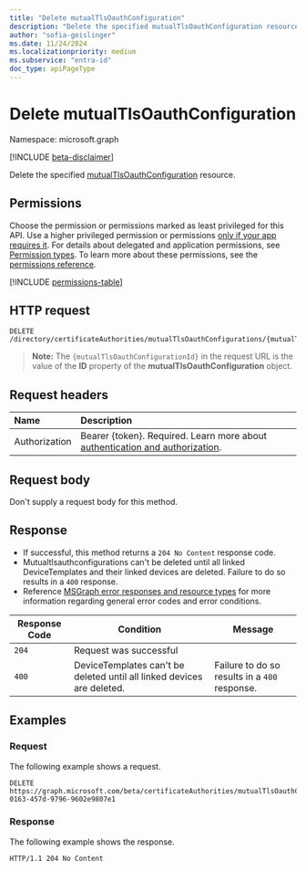 ```yaml
---
title: "Delete mutualTlsOauthConfiguration"
description: "Delete the specified mutualTlsOauthConfiguration resource."
author: "sofia-geislinger"
ms.date: 11/24/2024
ms.localizationpriority: medium
ms.subservice: "entra-id"
doc_type: apiPageType
---
```


# Delete mutualTlsOauthConfiguration

Namespace: microsoft.graph

[!INCLUDE [beta-disclaimer](../../includes/beta-disclaimer.md)]

Delete the specified [mutualTlsOauthConfiguration](../resources/mutualtlsoauthconfiguration.md) resource.

## Permissions

Choose the permission or permissions marked as least privileged for this API. Use a higher privileged permission or permissions [only if your app requires it](/graph/permissions-overview#best-practices-for-using-microsoft-graph-permissions). For details about delegated and application permissions, see [Permission types](/graph/permissions-overview#permission-types). To learn more about these permissions, see the [permissions reference](/graph/permissions-reference).

<!-- {
  "blockType": "permissions",
  "name": "certificateauthoritypath-delete-mutualtlsoauthconfigurations-permissions"
}
-->
[!INCLUDE [permissions-table](../includes/permissions/certificateauthoritypath-delete-mutualtlsoauthconfigurations-permissions.md)]

## HTTP request

<!-- {
  "blockType": "ignored"
}
-->
``` http
DELETE /directory/certificateAuthorities/mutualTlsOauthConfigurations/{mutualTlsOauthConfigurationId}
```
> **Note:** The `{mutualTlsOauthConfigurationId}` in the request URL is the value of the **ID** property of the **mutualTlsOauthConfiguration** object.

## Request headers

|Name|Description|
|:---|:---|
|Authorization|Bearer {token}. Required. Learn more about [authentication and authorization](/graph/auth/auth-concepts).|

## Request body

Don't supply a request body for this method.

## Response

- If successful, this method returns a `204 No Content` response code.
- Mutualtlsauthconfigurations can't be deleted until all linked DeviceTemplates and their linked devices are deleted. Failure to do so results in a `400` response.
- Reference [MSGraph error responses and resource types](/graph/errors) for more information regarding general error codes and error conditions.

|Response Code|Condition|Message|
|-|-|-|
|`204` | Request was successful ||
|`400` | DeviceTemplates can't be deleted until all linked devices are deleted. | Failure to do so results in a `400` response. |

## Examples

### Request

The following example shows a request.
<!-- {
  "blockType": "request",
  "name": "delete_mutualtlsoauthconfiguration"
}
-->
``` http
DELETE https://graph.microsoft.com/beta/certificateAuthorities/mutualTlsOauthConfigurations/2d62b12a-0163-457d-9796-9602e9807e1
```


### Response

The following example shows the response.
<!-- {
  "blockType": "response",
  "truncated": true
}
-->
``` http
HTTP/1.1 204 No Content
```


